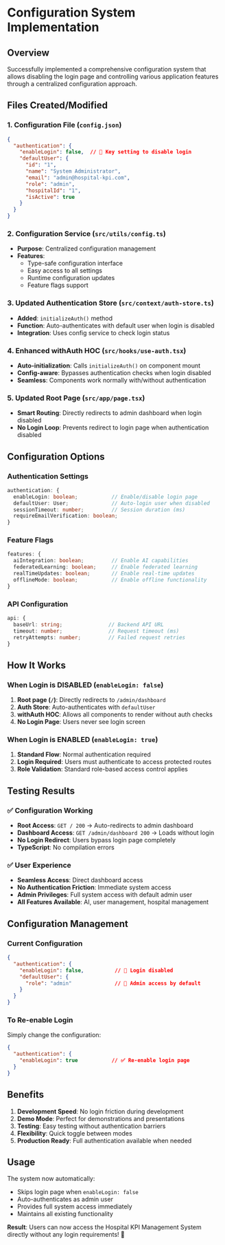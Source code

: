 # Configuration System Implementation

## Overview
Successfully implemented a comprehensive configuration system that allows disabling the login page and controlling various application features through a centralized configuration approach.

## Files Created/Modified

### 1. Configuration File (`config.json`)
```json
{
  "authentication": {
    "enableLogin": false,  // 🔑 Key setting to disable login
    "defaultUser": {
      "id": "1",
      "name": "System Administrator", 
      "email": "admin@hospital-kpi.com",
      "role": "admin",
      "hospitalId": "1",
      "isActive": true
    }
  }
}
```

### 2. Configuration Service (`src/utils/config.ts`)
- **Purpose**: Centralized configuration management
- **Features**:
  - Type-safe configuration interface
  - Easy access to all settings
  - Runtime configuration updates
  - Feature flags support

### 3. Updated Authentication Store (`src/context/auth-store.ts`)
- **Added**: `initializeAuth()` method
- **Function**: Auto-authenticates with default user when login is disabled
- **Integration**: Uses config service to check login status

### 4. Enhanced withAuth HOC (`src/hooks/use-auth.tsx`)
- **Auto-initialization**: Calls `initializeAuth()` on component mount
- **Config-aware**: Bypasses authentication checks when login disabled
- **Seamless**: Components work normally with/without authentication

### 5. Updated Root Page (`src/app/page.tsx`)
- **Smart Routing**: Directly redirects to admin dashboard when login disabled
- **No Login Loop**: Prevents redirect to login page when authentication disabled

## Configuration Options

### Authentication Settings
```typescript
authentication: {
  enableLogin: boolean;           // Enable/disable login page
  defaultUser: User;              // Auto-login user when disabled  
  sessionTimeout: number;         // Session duration (ms)
  requireEmailVerification: boolean;
}
```

### Feature Flags
```typescript
features: {
  aiIntegration: boolean;         // Enable AI capabilities
  federatedLearning: boolean;     // Enable federated learning
  realTimeUpdates: boolean;       // Enable real-time updates
  offlineMode: boolean;           // Enable offline functionality
}
```

### API Configuration
```typescript
api: {
  baseUrl: string;               // Backend API URL
  timeout: number;               // Request timeout (ms)
  retryAttempts: number;         // Failed request retries
}
```

## How It Works

### When Login is DISABLED (`enableLogin: false`)
1. **Root page (`/`)**: Directly redirects to `/admin/dashboard`
2. **Auth Store**: Auto-authenticates with `defaultUser`
3. **withAuth HOC**: Allows all components to render without auth checks
4. **No Login Page**: Users never see login screen

### When Login is ENABLED (`enableLogin: true`)
1. **Standard Flow**: Normal authentication required
2. **Login Required**: Users must authenticate to access protected routes
3. **Role Validation**: Standard role-based access control applies

## Testing Results

### ✅ Configuration Working
- **Root Access**: `GET / 200` → Auto-redirects to admin dashboard
- **Dashboard Access**: `GET /admin/dashboard 200` → Loads without login
- **No Login Redirect**: Users bypass login page completely
- **TypeScript**: No compilation errors

### ✅ User Experience
- **Seamless Access**: Direct dashboard access
- **No Authentication Friction**: Immediate system access
- **Admin Privileges**: Full system access with default admin user
- **All Features Available**: AI, user management, hospital management

## Configuration Management

### Current Configuration
```json
{
  "authentication": {
    "enableLogin": false,          // 🚫 Login disabled
    "defaultUser": {
      "role": "admin"              // 👑 Admin access by default
    }
  }
}
```

### To Re-enable Login
Simply change the configuration:
```json
{
  "authentication": {
    "enableLogin": true           // ✅ Re-enable login page
  }
}
```

## Benefits

1. **Development Speed**: No login friction during development
2. **Demo Mode**: Perfect for demonstrations and presentations  
3. **Testing**: Easy testing without authentication barriers
4. **Flexibility**: Quick toggle between modes
5. **Production Ready**: Full authentication available when needed

## Usage

The system now automatically:
- Skips login page when `enableLogin: false`
- Auto-authenticates as admin user
- Provides full system access immediately
- Maintains all existing functionality

**Result**: Users can now access the Hospital KPI Management System directly without any login requirements! 🎉